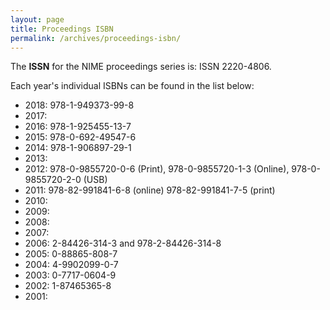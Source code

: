 ```yaml
---
layout: page
title: Proceedings ISBN
permalink: /archives/proceedings-isbn/
---
```


The **ISSN** for the NIME proceedings series is: ISSN 2220-4806.

Each year's individual ISBNs can be found in the list below:

* 2018: 978-1-949373-99-8
* 2017:
* 2016: 978-1-925455-13-7
* 2015: 978-0-692-49547-6
* 2014: 978-1-906897-29-1
* 2013:
* 2012: 978-0-9855720-0-6 (Print), 978-0-9855720-1-3 (Online), 978-0-9855720-2-0 (USB)
* 2011: 978-82-991841-6-8 (online) 978-82-991841-7-5 (print)
* 2010:
* 2009:
* 2008:
* 2007:
* 2006: 2-84426-314-3 and 978-2-84426-314-8
* 2005: 0-88865-808-7
* 2004: 4-9902099-0-7
* 2003: 0-7717-0604-9
* 2002: 1-87465365-8 
* 2001:
